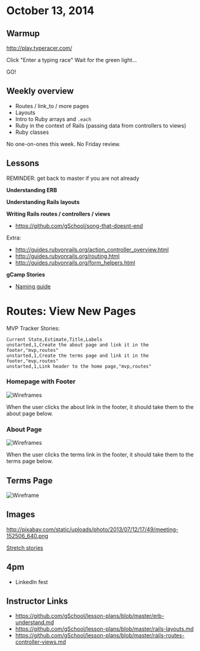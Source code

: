# October 13, 2014

## Warmup

http://play.typeracer.com/

Click "Enter a typing race"
Wait for the green light...

GO!

## Weekly overview

* Routes / link_to / more pages
* Layouts
* Intro to Ruby arrays and `.each`
* Ruby in the context of Rails (passing data from controllers to views)
* Ruby classes

No one-on-ones this week.  No Friday review.

## Lessons

REMINDER: get back to master if you are not already

**Understanding ERB**

**Understanding Rails layouts**

**Writing Rails routes / controllers / views**

* https://github.com/gSchool/song-that-doesnt-end

Extra:

* http://guides.rubyonrails.org/action_controller_overview.html
* http://guides.rubyonrails.org/routing.html
* http://guides.rubyonrails.org/form_helpers.html

**gCamp Stories**

* [Naming guide](https://github.com/gSchool/boulder-g4-assets/blob/master/cheat-sheets/rails-naming-guide.pdf)

# Routes: View New Pages

MVP Tracker Stories:
```
Current State,Estimate,Title,Labels
unstarted,1,Create the about page and link it in the footer,"mvp,routes"
unstarted,1,Create the terms page and link it in the footer,"mvp,routes"
unstarted,1,Link header to the home page,"mvp,routes"
```

### Homepage with Footer
![Wireframes](https://galvanize.mybalsamiq.com/mockups/2321960.png?key=dd6f91232218fa4d6cbf663738e10e0cfca3e151)

When the user clicks the about link in the footer, it should take them to the about page below.

### About Page
![Wireframes](https://galvanize.mybalsamiq.com/mockups/2290670.png?key=dd6f91232218fa4d6cbf663738e10e0cfca3e151)

When the user clicks the terms link in the footer, it should take them to the terms page below.

## Terms Page
![Wireframe](https://galvanize.mybalsamiq.com/mockups/2290674.png?key=dd6f91232218fa4d6cbf663738e10e0cfca3e151)

## Images

http://pixabay.com/static/uploads/photo/2013/07/12/17/49/meeting-152506_640.png

[Stretch stories](https://github.com/gSchool/gcamp-assets/blob/master/0020-routes.md)

## 4pm

* LinkedIn fest

## Instructor Links

* https://github.com/gSchool/lesson-plans/blob/master/erb-understand.md
* https://github.com/gSchool/lesson-plans/blob/master/rails-layouts.md
* https://github.com/gSchool/lesson-plans/blob/master/rails-routes-controller-views.md
